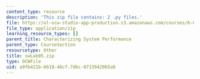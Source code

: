 ```yaml
---
content_type: resource
description: 'This zip file contains: 2 .py files.'
file: https://ol-ocw-studio-app-production.s3.amazonaws.com/courses/6-01sc-introduction-to-electrical-engineering-and-computer-science-i-spring-2011/a9fb421b661846cf7dbc07139420b5a8_swLab05.zip
file_type: application/zip
learning_resource_types: []
parent_title: Characterizing System Performance
parent_type: CourseSection
resourcetype: Other
title: swLab05.zip
type: OCWFile
uid: a9fb421b-6618-46cf-7dbc-07139420b5a8
---
```


